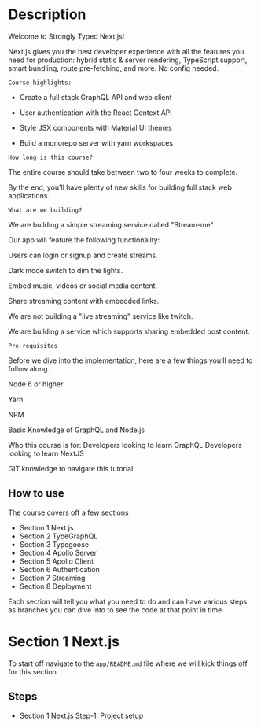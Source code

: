 # Description

Welcome to Strongly Typed Next.js!

Next.js gives you the best developer experience with all the features you need for production: hybrid static & server rendering, TypeScript support, smart bundling, route pre-fetching, and more. No config needed.

`Course highlights:`

- Create a full stack GraphQL API and web client

- User authentication with the React Context API

- Style JSX components with Material UI themes

- Build a monorepo server with yarn workspaces

`How long is this course?`

The entire course should take between two to four weeks to complete.

By the end, you'll have plenty of new skills for building full stack web applications.

`What are we building?`

We are building a simple streaming service called "Stream-me"

Our app will feature the following functionality:

Users can login or signup and create streams.

Dark mode switch to dim the lights.

Embed music, videos or social media content.

Share streaming content with embedded links.

We are not building a "live streaming" service like twitch.

We are building a service which supports sharing embedded post content.

`Pre-requisites`

Before we dive into the implementation, here are a few things you’ll need to follow along.

Node 6 or higher

Yarn

NPM

Basic Knowledge of GraphQL and Node.js

Who this course is for:
Developers looking to learn GraphQL
Developers looking to learn NextJS

GIT knowledge to navigate this tutorial

## How to use

The course covers off a few sections

- Section 1 Next.js
- Section 2 TypeGraphQL
- Section 3 Typegoose
- Section 4 Apollo Server
- Section 5 Apollo Client
- Section 6 Authentication
- Section 7 Streaming
- Section 8 Deployment

Each section will tell you what you need to do and can have various steps as branches you can dive into to see the code at that point in time

# Section 1 Next.js

To start off navigate to the `app/README.md` file where we will kick things off for this section

## Steps

- [Section 1 Next.js Step-1: Project setup](https://github.com/dunatron/stream-me/tree/step-1-project-setup)
